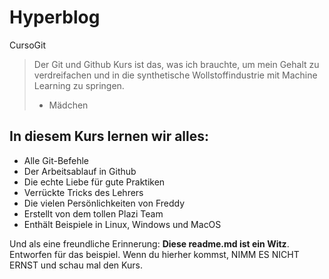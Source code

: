# Hyperblog
CursoGit
> Der Git und Github Kurs ist das, was ich brauchte, um mein Gehalt zu verdreifachen und in die synthetische Wollstoffindustrie mit Machine Learning zu springen.
> - Mädchen

## In diesem Kurs lernen wir alles:
* Alle Git-Befehle
* Der Arbeitsablauf in Github
* Die echte Liebe für gute Praktiken
* Verrückte Tricks des Lehrers
* Die vielen Persönlichkeiten von Freddy
* Erstellt von dem tollen Plazi Team
* Enthält Beispiele in Linux, Windows und MacOS 

Und als eine freundliche Erinnerung: **Diese readme.md ist ein Witz**. Entworfen für das beispiel. Wenn du hierher kommst, NIMM ES NICHT ERNST und schau mal den Kurs.